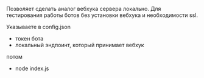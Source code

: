 Позволяет сделать аналог вебхука сервера локально. Для тестирования работы ботов без установки вебхука и необходимости ssl.

Указываете в config.json 
- токен бота
- локальный эндпоинт, который принимает вебхук

потом

- node index.js